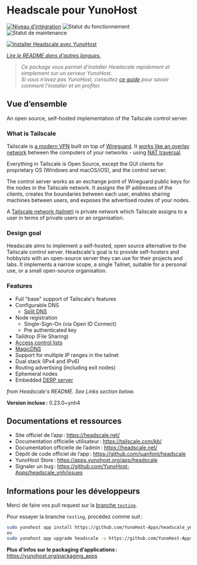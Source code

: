 <!--
Nota bene : ce README est automatiquement généré par <https://github.com/YunoHost/apps/tree/master/tools/readme_generator>
Il NE doit PAS être modifié à la main.
-->

# Headscale pour YunoHost

[![Niveau d’intégration](https://apps.yunohost.org/badge/integration/headscale)](https://ci-apps.yunohost.org/ci/apps/headscale/)
![Statut du fonctionnement](https://apps.yunohost.org/badge/state/headscale)
![Statut de maintenance](https://apps.yunohost.org/badge/maintained/headscale)

[![Installer Headscale avec YunoHost](https://install-app.yunohost.org/install-with-yunohost.svg)](https://install-app.yunohost.org/?app=headscale)

*[Lire le README dans d'autres langues.](./ALL_README.md)*

> *Ce package vous permet d’installer Headscale rapidement et simplement sur un serveur YunoHost.*  
> *Si vous n’avez pas YunoHost, consultez [ce guide](https://yunohost.org/install) pour savoir comment l’installer et en profiter.*

## Vue d’ensemble

An open source, self-hosted implementation of the Tailscale control server.

### What is Tailscale

Tailscale is [a modern VPN](https://tailscale.com/) built on top of
[Wireguard](https://www.wireguard.com/).
It [works like an overlay network](https://tailscale.com/blog/how-tailscale-works/)
between the computers of your networks - using
[NAT traversal](https://tailscale.com/blog/how-nat-traversal-works/).

Everything in Tailscale is Open Source, except the GUI clients for proprietary OS
(Windows and macOS/iOS), and the control server.

The control server works as an exchange point of Wireguard public keys for the
nodes in the Tailscale network. It assigns the IP addresses of the clients,
creates the boundaries between each user, enables sharing machines between users,
and exposes the advertised routes of your nodes.

A [Tailscale network (tailnet)](https://tailscale.com/kb/1136/tailnet/) is private
network which Tailscale assigns to a user in terms of private users or an
organisation.

### Design goal

Headscale aims to implement a self-hosted, open source alternative to the Tailscale
control server.
Headscale's goal is to provide self-hosters and hobbyists with an open-source
server they can use for their projects and labs.
It implements a narrow scope, a single Tailnet, suitable for a personal use, or a small
open-source organisation.

### Features


- Full "base" support of Tailscale's features
- Configurable DNS
  - [Split DNS](https://tailscale.com/kb/1054/dns/#using-dns-settings-in-the-admin-console)
- Node registration
  - Single-Sign-On (via Open ID Connect)
  - Pre authenticated key
- Taildrop (File Sharing)
- [Access control lists](https://tailscale.com/kb/1018/acls/)
- [MagicDNS](https://tailscale.com/kb/1081/magicdns)
- Support for multiple IP ranges in the tailnet
- Dual stack (IPv4 and IPv6)
- Routing advertising (including exit nodes)
- Ephemeral nodes
- Embedded [DERP server](https://tailscale.com/blog/how-tailscale-works/#encrypted-tcp-relays-derp)

*from Headscale's README. See Links section below.*


**Version incluse :** 0.23.0~ynh4
## Documentations et ressources

- Site officiel de l’app : <https://headscale.net/>
- Documentation officielle utilisateur : <https://tailscale.com/kb/>
- Documentation officielle de l’admin : <https://headscale.net/>
- Dépôt de code officiel de l’app : <https://github.com/juanfont/headscale>
- YunoHost Store : <https://apps.yunohost.org/app/headscale>
- Signaler un bug : <https://github.com/YunoHost-Apps/headscale_ynh/issues>

## Informations pour les développeurs

Merci de faire vos pull request sur la [branche `testing`](https://github.com/YunoHost-Apps/headscale_ynh/tree/testing).

Pour essayer la branche `testing`, procédez comme suit :

```bash
sudo yunohost app install https://github.com/YunoHost-Apps/headscale_ynh/tree/testing --debug
ou
sudo yunohost app upgrade headscale -u https://github.com/YunoHost-Apps/headscale_ynh/tree/testing --debug
```

**Plus d’infos sur le packaging d’applications :** <https://yunohost.org/packaging_apps>
